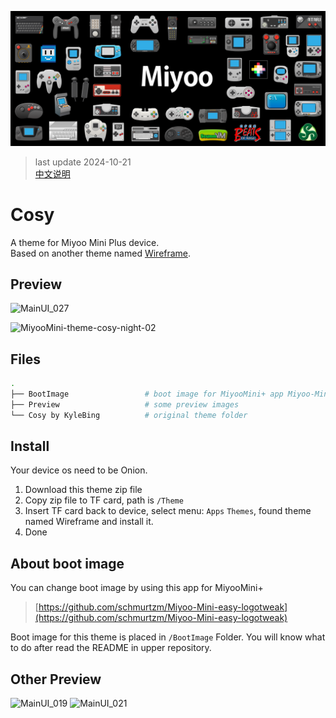 ![banner](./art/art-horizontal-3000h.png)


> last update 2024-10-21  
> [中文说明](./README_zh.md)

# Cosy

A theme for Miyoo Mini Plus device.  
Based on another theme named [Wireframe](https://github.com/KyleBing/onion-theme-wireframe).


## Preview

![MainUI_027](https://github.com/user-attachments/assets/22d4353a-6533-4481-9d7c-d01f64f12e72)

![MiyooMini-theme-cosy-night-02](https://github.com/user-attachments/assets/5fbc8b10-8975-4b47-a45c-847de0851132)



## Files

```bash
.
├── BootImage                 # boot image for MiyooMini+ app Miyoo-Mini-easy-logotweak to use, can change MiyooMini+'s boot image
├── Preview                   # some preview images
└── Cosy by KyleBing          # original theme folder

```

## Install

Your device os need to be Onion.

1. Download this theme zip file
2. Copy zip file to TF card, path is `/Theme`
3. Insert TF card back to device, select menu: `Apps` `Themes`, found theme named Wireframe and install it.
4. Done


## About boot image

You can change boot image by using this app for MiyooMini+

> [https://github.com/schmurtzm/Miyoo-Mini-easy-logotweak](https://github.com/schmurtzm/Miyoo-Mini-easy-logotweak)

Boot image for this theme is placed in `/BootImage` Folder. You will know what to do after read the README in upper repository.

## Other Preview

![MainUI_019](https://github.com/user-attachments/assets/16c4f47d-dcc7-444b-bddc-8bf8e9983317)
![MainUI_021](https://github.com/user-attachments/assets/c0b7a513-1821-4ddd-a95b-9dab385b9484)
